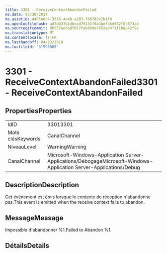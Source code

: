 ```yaml
---
title: 3301 - ReceiveContextAbandonFailed
ms.date: 03/30/2017
ms.assetid: 4495e0c4-3518-4a40-a203-760782e2b1f0
ms.openlocfilehash: ad7db37b1dbead79131f0a4bef3be532f0c573ab
ms.sourcegitcommit: 9b552addadfb57fab0b9e7852ed4f1f1b8a42f8e
ms.translationtype: MT
ms.contentlocale: fr-FR
ms.lasthandoff: 04/23/2019
ms.locfileid: "61595905"
---
```

# <a name="3301---receivecontextabandonfailed"></a><span data-ttu-id="c3ae3-102">3301 - ReceiveContextAbandonFailed</span><span class="sxs-lookup"><span data-stu-id="c3ae3-102">3301 - ReceiveContextAbandonFailed</span></span>
## <a name="properties"></a><span data-ttu-id="c3ae3-103">Properties</span><span class="sxs-lookup"><span data-stu-id="c3ae3-103">Properties</span></span>  
  
|||  
|-|-|  
|<span data-ttu-id="c3ae3-104">Id</span><span class="sxs-lookup"><span data-stu-id="c3ae3-104">ID</span></span>|<span data-ttu-id="c3ae3-105">3301</span><span class="sxs-lookup"><span data-stu-id="c3ae3-105">3301</span></span>|  
|<span data-ttu-id="c3ae3-106">Mots clés</span><span class="sxs-lookup"><span data-stu-id="c3ae3-106">Keywords</span></span>|<span data-ttu-id="c3ae3-107">Canal</span><span class="sxs-lookup"><span data-stu-id="c3ae3-107">Channel</span></span>|  
|<span data-ttu-id="c3ae3-108">Niveau</span><span class="sxs-lookup"><span data-stu-id="c3ae3-108">Level</span></span>|<span data-ttu-id="c3ae3-109">Warning</span><span class="sxs-lookup"><span data-stu-id="c3ae3-109">Warning</span></span>|  
|<span data-ttu-id="c3ae3-110">Canal</span><span class="sxs-lookup"><span data-stu-id="c3ae3-110">Channel</span></span>|<span data-ttu-id="c3ae3-111">Microsoft-Windows-Application Server-Applications/Débogage</span><span class="sxs-lookup"><span data-stu-id="c3ae3-111">Microsoft-Windows-Application Server-Applications/Debug</span></span>|  
  
## <a name="description"></a><span data-ttu-id="c3ae3-112">Description</span><span class="sxs-lookup"><span data-stu-id="c3ae3-112">Description</span></span>  
 <span data-ttu-id="c3ae3-113">Cet événement est émis lorsque le contexte de réception n'abandonne pas.</span><span class="sxs-lookup"><span data-stu-id="c3ae3-113">This event is emitted when the receive context fails to abandon.</span></span>  
  
## <a name="message"></a><span data-ttu-id="c3ae3-114">Message</span><span class="sxs-lookup"><span data-stu-id="c3ae3-114">Message</span></span>  
 <span data-ttu-id="c3ae3-115">Impossible d'abandonner %1.</span><span class="sxs-lookup"><span data-stu-id="c3ae3-115">Failed to Abandon %1.</span></span>  
  
## <a name="details"></a><span data-ttu-id="c3ae3-116">Détails</span><span class="sxs-lookup"><span data-stu-id="c3ae3-116">Details</span></span>
